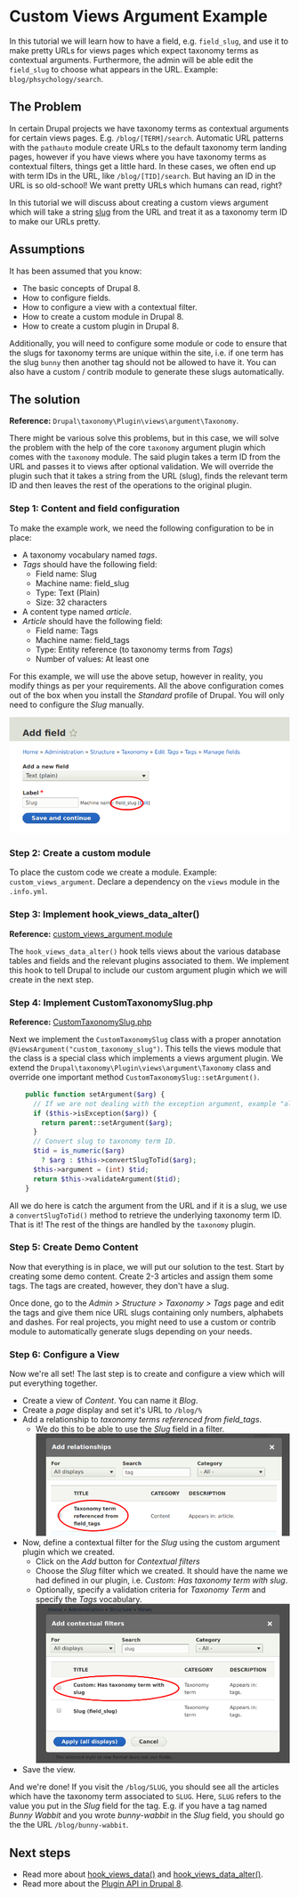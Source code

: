 # Custom Views Argument Example

In this tutorial we will learn how to have a field, e.g. `field_slug`, and use
it to make pretty URLs for views pages which expect taxonomy terms as
contextual arguments. Furthermore, the admin will be able edit the `field_slug`
to choose what appears in the URL. Example: `blog/phsychology/search`.

## The Problem

In certain Drupal projects we have taxonomy terms as contextual arguments for
certain views pages. E.g. `/blog/[TERM]/search`. Automatic URL patterns with
the `pathauto` module create URLs to the default taxonomy term landing pages,
however if you have views where you have taxonomy terms as contextual filters,
things get a little hard. In these cases, we often end up with term IDs in the
URL, like `/blog/[TID]/search`. But having an ID in the URL is so old-school!
We want pretty URLs which humans can read, right?

In this tutorial we will discuss about creating a custom views argument which
will take a string [slug](https://en.wikipedia.org/wiki/Clean_URL#Slug) from
the URL and treat it as a taxonomy term ID to make our URLs pretty.

## Assumptions

It has been assumed that you know:

* The basic concepts of Drupal 8.
* How to configure fields.
* How to configure a view with a contextual filter.
* How to create a custom module in Drupal 8.
* How to create a custom plugin in Drupal 8.

Additionally, you will need to configure some module or code to ensure that the
slugs for taxonomy terms are unique within the site, i.e. if one term has the
slug `bunny` then another tag should not be allowed to have it. You can also
have a custom / contrib module to generate these slugs automatically.

## The solution

**Reference:** `Drupal\taxonomy\Plugin\views\argument\Taxonomy`.

There might be various solve this problems, but in this case, we will solve the
problem with the help of the core `taxonomy` argument plugin which comes with
the `taxonomy` module. The said plugin takes a term ID from the URL and passes
it to views after optional validation. We will override the plugin such that it
takes a string from the URL (slug), finds the relevant term ID and then leaves
the rest of the operations to the original plugin.

### Step 1: Content and field configuration

To make the example work, we need the following configuration to be in place:

* A taxonomy vocabulary named _tags_.
* _Tags_ should have the following field:
  * Field name: Slug
  * Machine name: field_slug
  * Type: Text (Plain)
  * Size: 32 characters
* A content type named _article_.
* _Article_ should have the following field:
  * Field name: Tags
  * Machine name: field_tags
  * Type: Entity reference (to taxonomy terms from _Tags_)
  * Number of values: At least one

For this example, we will use the above setup, however in reality, you modify
things as per your requirements. All the above configuration comes out of the
box when you install the _Standard_ profile of Drupal. You will only need to
configure the _Slug_ manually.

![](screenshots/step%2001%20-%20configure%20field%20slug%20on%20taxonomy%20term.png)

### Step 2: Create a custom module

To place the custom code we create a module. Example: `custom_views_argument`.
Declare a dependency on the `views` module in the `.info.yml`.

### Step 3: Implement hook_views_data_alter()

**Reference:** [custom_views_argument.module](custom_views_argument.module)

The `hook_views_data_alter()` hook tells views about the various database
tables and fields and the relevant plugins associated to them. We implement
this hook to tell Drupal to include our custom argument plugin which we will
create in the next step.

### Step 4: Implement CustomTaxonomySlug.php

**Reference:** [CustomTaxonomySlug.php](src/Plugin/views/argument/CustomTaxonomySlug.php)

Next we implement the `CustomTaxonomySlug` class with a proper annotation
`@ViewsArgument("custom_taxonomy_slug")`. This tells the views module that the
class is a special class which implements a views argument plugin. We extend
the `Drupal\taxonomy\Plugin\views\argument\Taxonomy` class and override one
important method `CustomTaxonomySlug::setArgument()`.

```php
    public function setArgument($arg) {
      // If we are not dealing with the exception argument, example "all".
      if ($this->isException($arg)) {
        return parent::setArgument($arg);
      }
      // Convert slug to taxonomy term ID.
      $tid = is_numeric($arg)
        ? $arg : $this->convertSlugToTid($arg);
      $this->argument = (int) $tid;
      return $this->validateArgument($tid);
    }
```

All we do here is catch the argument from the URL and if it is a slug, we use
a `convertSlugToTid()` method to retrieve the underlying taxonomy term ID.
That is it! The rest of the things are handled by the `taxonomy` plugin.

### Step 5: Create Demo Content

Now that everything is in place, we will put our solution to the test. Start
by creating some demo content. Create 2-3 articles and assign them some tags.
The tags are created, however, they don't have a slug.

Once done, go to the _Admin > Structure > Taxonomy > Tags_ page and edit the
tags and give them nice URL slugs containing only numbers, alphabets and
dashes. For real projects, you might need to use a custom or contrib module to
automatically generate slugs depending on your needs.

### Step 6: Configure a View

Now we're all set! The last step is to create and configure a view which will
put everything together.

* Create a view of _Content_. You can name it _Blog_.
* Create a _page_ display and set it's URL to `/blog/%`
* Add a relationship to _taxonomy terms referenced from field_tags_.
  * We do this to be able to use the _Slug_ field in a filter.
  ![](screenshots/step%2002%20-%20configure%20relationship%20with%20taxonomy%20term.png)
* Now, define a contextual filter for the _Slug_ using the custom argument
  plugin which we created.
  * Click on the _Add_ button for _Contextual filters_
  * Choose the _Slug_ filter which we created. It should have the name we had
    defined in our plugin, i.e. _Custom: Has taxonomy term with slug_.
  * Optionally, specify a validation criteria for _Taxonomy Term_ and specify
    the _Tags_ vocabulary.
  ![](screenshots/step%2003%20-%20configure%20contextual%20filter%20for%20field_slug.png)
* Save the view.

And we're done! If you visit the `/blog/SLUG`, you should see all the articles
which have the taxonomy term associated to `SLUG`. Here, `SLUG` refers to the
value you put in the _Slug_ field for the tag. E.g. if you have a tag named
_Bunny Wabbit_ and you wrote _bunny-wabbit_ in the _Slug_ field, you should go
the the URL `/blog/bunny-wabbit`.

## Next steps

* Read more about [hook_views_data()](https://api.drupal.org/api/drupal/core%21modules%21views%21views.api.php/function/hook_views_data/8.2.x)
  and [hook_views_data_alter()](https://api.drupal.org/api/drupal/core%21modules%21views%21views.api.php/function/hook_views_data_alter/8.2.x).
* Read more about the [Plugin API in Drupal 8](https://www.drupal.org/docs/8/api/plugin-api/plugin-api-overview).
